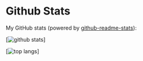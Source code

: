 # Github Stats

My GitHub stats (powered by [github-readme-stats](https://github.com/anuraghazra/github-readme-stats)):

[![github stats](https://github-readme-stats.vercel.app/api?username=jayeshandcompany&show_icons=true&hide_title=true&hide_border=true)]

[![top langs](https://github-readme-stats.vercel.app/api/top-langs/?username=jayeshandcompany&layout=compact&hide_border=true)]
